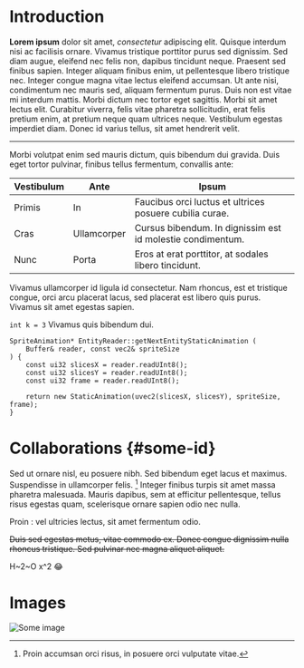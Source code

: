 # Introduction

**Lorem ipsum** dolor sit amet, _consectetur_ adipiscing elit. Quisque interdum nisi ac facilisis ornare. Vivamus tristique porttitor purus sed dignissim. Sed diam augue, eleifend nec felis non, dapibus tincidunt neque. Praesent sed finibus sapien. Integer aliquam finibus enim, ut pellentesque libero tristique nec. Integer congue magna vitae lectus eleifend accumsan. Ut ante nisi, condimentum nec mauris sed, aliquam fermentum purus. Duis non est vitae mi interdum mattis. Morbi dictum nec tortor eget sagittis. Morbi sit amet lectus elit. Curabitur viverra, felis vitae pharetra sollicitudin, erat felis pretium enim, at pretium neque quam ultrices neque. Vestibulum egestas imperdiet diam. Donec id varius tellus, sit amet hendrerit velit.

---

Morbi volutpat enim sed mauris dictum, quis bibendum dui gravida. Duis eget tortor pulvinar, finibus tellus fermentum, convallis ante:

| Vestibulum | Ante | Ipsum |
| ---------- | ---- | ----- |
| Primis | In | Faucibus orci luctus et ultrices posuere cubilia curae. |
| Cras | Ullamcorper | Cursus bibendum. In dignissim est id molestie condimentum. |
| Nunc | Porta | Eros at erat porttitor, at sodales libero tincidunt. |

Vivamus ullamcorper id ligula id consectetur. Nam rhoncus, est et tristique congue, orci arcu placerat lacus, sed placerat est libero quis purus. Vivamus sit amet egestas sapien.

`int k = 3` Vivamus quis bibendum dui.

```
SpriteAnimation* EntityReader::getNextEntityStaticAnimation (
    Buffer& reader, const vec2& spriteSize
) {
    const ui32 slicesX = reader.readUInt8();
    const ui32 slicesY = reader.readUInt8();
    const ui32 frame = reader.readUInt8();

    return new StaticAnimation(uvec2(slicesX, slicesY), spriteSize, frame);
}
```

# Collaborations \{#some-id\}

Sed ut ornare nisl, eu posuere nibh. Sed bibendum eget lacus et maximus. Suspendisse in ullamcorper felis. [^1] Integer finibus turpis sit amet massa pharetra malesuada. Mauris dapibus, sem at efficitur pellentesque, tellus risus egestas quam, scelerisque ornare sapien odio nec nulla.

Proin
: vel ultricies lectus, sit amet fermentum odio.

~~Duis sed egestas metus, vitae commodo ex. Donec congue dignissim nulla rhoncus tristique. Sed pulvinar nec magna aliquet aliquet.~~

H~2~O
x^2 :joy:

[^1]: Proin accumsan orci risus, in posuere orci vulputate vitae.

# Images
![Some image](img/window_frame_top_right.png)
<Clock />